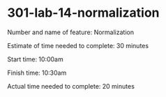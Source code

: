 # 301-lab-14-normalization



Number and name of feature: Normalization 

Estimate of time needed to complete: 30 minutes

Start time: 10:00am

Finish time: 10:30am

Actual time needed to complete: 20 minutes